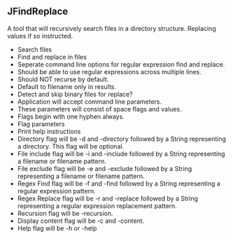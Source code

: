 ## JFindReplace

A tool that will recursively search files in a directory structure.  Replacing values if so instructed.

* Search files
* Find and replace in files
* Seperate command line options for regular expression find and replace.
* Should be able to use regular expressions across multiple lines.
* Should NOT recurse by default.
* Default to filename only in results.
* Detect and skip binary files for replace?
* Application will accept command line parameters.
* These parameters will consist of space flags and values.
* Flags begin with one hyphen always.
* Flag parameters
* Print help instructions
* Directory flag will be -d and -directory followed by a String representing a directory.  This flag will be optional.
* File include flag will be -i and -include followed by a String representing a filename or filename pattern.
* File exclude flag will be -e and -exclude followed by a String representing a filename or filename pattern.
* Regex Find flag will be -f and -find followed by a String representing a regular expression pattern.
* Regex Replace flag will be -r and -replace followed by a String representing a regular expression replacement pattern.
* Recursion flag will be -recursion.
* Display content flag will be -c and -content.
* Help flag will be -h or -help



